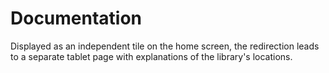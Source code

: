 # Documentation
Displayed as an independent tile on the home screen, the redirection leads to a separate tablet page with explanations of the library's locations.
